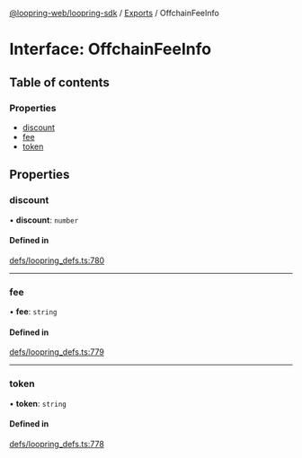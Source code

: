 [@loopring-web/loopring-sdk](../README.md) / [Exports](../modules.md) / OffchainFeeInfo

# Interface: OffchainFeeInfo

## Table of contents

### Properties

- [discount](OffchainFeeInfo.md#discount)
- [fee](OffchainFeeInfo.md#fee)
- [token](OffchainFeeInfo.md#token)

## Properties

### discount

• **discount**: `number`

#### Defined in

[defs/loopring_defs.ts:780](https://github.com/Loopring/loopring_sdk/blob/2ea32ee/src/defs/loopring_defs.ts#L780)

___

### fee

• **fee**: `string`

#### Defined in

[defs/loopring_defs.ts:779](https://github.com/Loopring/loopring_sdk/blob/2ea32ee/src/defs/loopring_defs.ts#L779)

___

### token

• **token**: `string`

#### Defined in

[defs/loopring_defs.ts:778](https://github.com/Loopring/loopring_sdk/blob/2ea32ee/src/defs/loopring_defs.ts#L778)
